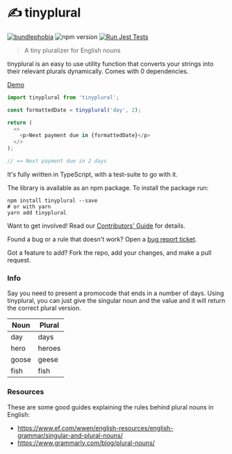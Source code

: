 # ✍ tinyplural

[![bundlephobia](https://img.shields.io/bundlephobia/minzip/tinyplural?style=flat-square)](https://bundlephobia.com/package/tinyplural) ![npm version](https://img.shields.io/npm/v/tinyplural?style=flat-square) [![Run Jest Tests](https://github.com/kwaimind/tinyplural/actions/workflows/main.yml/badge.svg)](https://github.com/kwaimind/tinyplural/actions/workflows/main.yml)

> A tiny pluralizer for English nouns

tinyplural is an easy to use utility function that converts your strings into their relevant plurals dynamically. Comes with 0 dependencies.

[Demo](https://xkgd1.csb.app/)

```javascript
import tinyplural from 'tinyplural';

const formattedDate = tinyplural('day', 2);

return (
  <>
    <p>Next payment due in {formattedDate}</p>
  </>
);

// => Next payment due in 2 days
```

It's fully written in TypeScript, with a test-suite to go with it.

The library is available as an npm package. To install the package run:

```
npm install tinyplural --save
# or with yarn
yarn add tinyplural
```

Want to get involved! Read our [Contributors' Guide](./CONTRIBUTING.md) for details.

Found a bug or a rule that doesn't work? Open a [bug report ticket](https://github.com/kwaimind/tinyplural/issues/new/choose).

Got a feature to add? Fork the repo, add your changes, and make a pull request.

### Info

Say you need to present a promocode that ends in a number of days. Using tinyplural, you can just give the singular noun and the value and it will return the correct plural version.

| Noun  | Plural |
| ----- | ------ |
| day   | days   |
| hero  | heroes |
| goose | geese  |
| fish  | fish   |

### Resources

These are some good guides explaining the rules behind plural nouns in English:

- https://www.ef.com/wwen/english-resources/english-grammar/singular-and-plural-nouns/
- https://www.grammarly.com/blog/plural-nouns/
